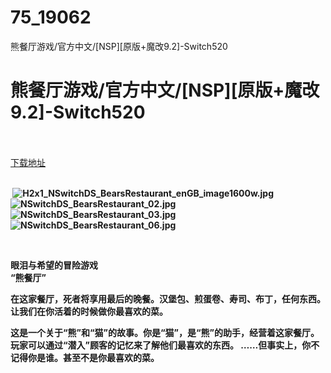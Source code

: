 # 75_19062
熊餐厅游戏/官方中文/[NSP][原版+魔改9.2]-Switch520
# 熊餐厅游戏/官方中文/[NSP][原版+魔改9.2]-Switch520
 <br/></br>
[下载地址](https://www.switch520.cc/article/19062 "下载地址")
<br/></br>

<p><strong>&nbsp;<img title="H2x1_NSwitchDS_BearsRestaurant_enGB_image1600w.jpg" src="https://www.switch520.cc/muke_img/2021_06_24_e3659056cd9d4.jpg" alt="H2x1_NSwitchDS_BearsRestaurant_enGB_image1600w.jpg"></strong><br>
<strong><img title="NSwitchDS_BearsRestaurant_02.jpg" src="https://www.switch520.cc/muke_img/2021_06_24_5e228b14e163f.jpg" alt="NSwitchDS_BearsRestaurant_02.jpg"></strong><br>
<strong><img title="NSwitchDS_BearsRestaurant_03.jpg" src="https://www.switch520.cc/muke_img/2021_06_24_6ac11fa2610b3.jpg" alt="NSwitchDS_BearsRestaurant_03.jpg"></strong><br>
<strong><img title="NSwitchDS_BearsRestaurant_06.jpg" src="https://www.switch520.cc/muke_img/2021_06_24_89d634584ad7d.jpg" alt="NSwitchDS_BearsRestaurant_06.jpg"></strong></p>
<p>&nbsp;</p>
<p><strong>眼泪与希望的冒险游戏</strong><br>
<strong>“熊餐厅”</strong></p>
<p><strong>在这家餐厅，死者将享用最后的晚餐。汉堡包、煎蛋卷、寿司、布丁，任何东西。让我们在你活着的时候做你最喜欢的菜。</strong></p>
<p><strong>这是一个关于“熊”和“猫”的故事。你是“猫”，是“熊”的助手，经营着这家餐厅。玩家可以通过“潜入”顾客的记忆来了解他们最喜欢的东西。 ……但事实上，你不记得你是谁。甚至不是你最喜欢的菜。</strong></p>
<p>&nbsp;</p>
